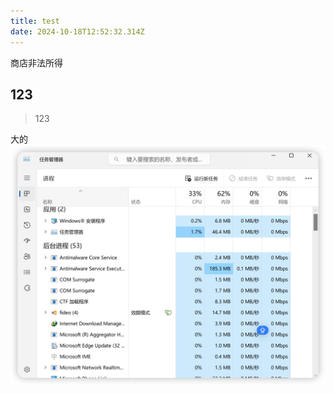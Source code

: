```yaml
---
title: test
date: 2024-10-18T12:52:32.314Z
---
```


商店非法所得
## 123

> 123

大的
![iShot_2024-10-18_20.34.41.png](https://github.com/changyidong/tinymind-blog/blob/main/assets/images/2024-10-18/1729255911785.png?raw=true)